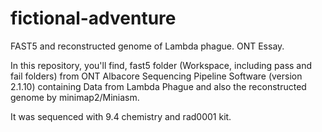 # fictional-adventure
FAST5 and reconstructed genome of Lambda phague. ONT Essay. 

In this repository, you'll find, fast5 folder (Workspace, including pass and fail folders) from ONT Albacore Sequencing Pipeline Software (version 2.1.10) containing Data from Lambda Phague and also the reconstructed genome by minimap2/Miniasm. 

It was sequenced with 9.4 chemistry and rad0001 kit. 
